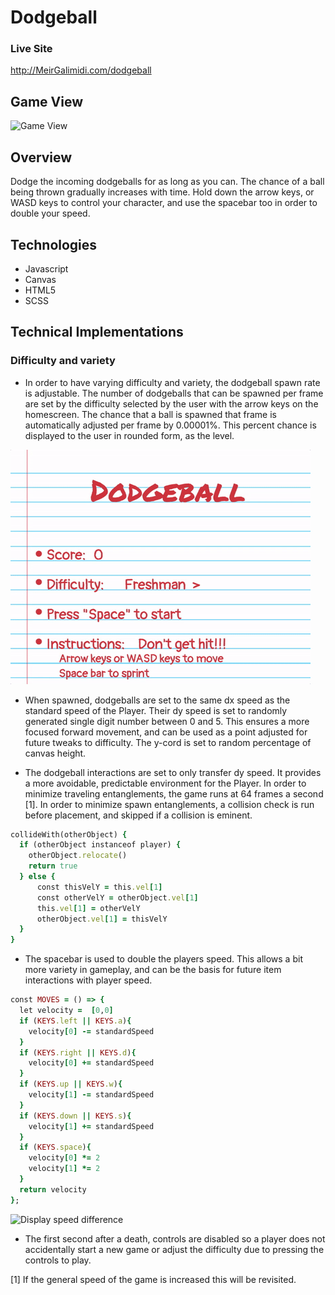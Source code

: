 # Dodgeball

### Live Site
<http://MeirGalimidi.com/dodgeball>

## Game View
![Game View](img/dodgeball.gif)

## Overview
Dodge the incoming dodgeballs for as long as you can. The chance of a ball being thrown gradually increases with time. Hold down the arrow keys, or WASD keys to control your character, and use the spacebar too in order to double your speed.   

## Technologies
* Javascript
* Canvas
* HTML5
* SCSS

## Technical Implementations

### Difficulty and variety
* In order to have varying difficulty and variety, the dodgeball spawn rate is adjustable. The number of dodgeballs that can be spawned per frame are set by the difficulty selected by the user with the arrow keys on the homescreen. The chance that a ball is spawned that frame is automatically adjusted per frame by 0.00001%. This percent chance is displayed to the user in rounded form, as the level.

![Adjusting difficulty](img/SelectLevel.gif)


* When spawned, dodgeballs are set to the same dx speed as the standard speed of the Player. Their dy speed is set to randomly generated single digit number between 0 and 5. This ensures a more focused forward movement, and can be used as a point adjusted for future tweaks to difficulty. The y-cord is set to random percentage of canvas height.


* The dodgeball interactions are set to only transfer dy speed. It provides a more avoidable, predictable environment for the Player. In order to minimize traveling entanglements, the game runs at 64 frames a second [1]. In order to minimize spawn entanglements, a collision check is run before placement, and skipped if a collision is eminent.

```ruby
collideWith(otherObject) {
  if (otherObject instanceof player) {
    otherObject.relocate()
    return true
  } else {
      const thisVelY = this.vel[1]
      const otherVelY = otherObject.vel[1]
      this.vel[1] = otherVelY
      otherObject.vel[1] = thisVelY
  }
}
```

* The spacebar is used to double the players speed. This allows a bit more variety in gameplay, and can be the basis for future item interactions with player speed.

```ruby
const MOVES = () => {
  let velocity =  [0,0]
  if (KEYS.left || KEYS.a){
    velocity[0] -= standardSpeed
  }
  if (KEYS.right || KEYS.d){
    velocity[0] += standardSpeed
  }
  if (KEYS.up || KEYS.w){
    velocity[1] -= standardSpeed
  }
  if (KEYS.down || KEYS.s){
    velocity[1] += standardSpeed
  }
  if (KEYS.space){
    velocity[0] *= 2
    velocity[1] *= 2
  }
  return velocity
};
```
![Display speed difference](img/Speed.gif)

* The first second after a death, controls are disabled so a player does not accidentally start a new game or adjust the difficulty due to pressing the controls to play.

[1] If the general speed of the game is increased this will be revisited.
